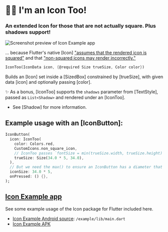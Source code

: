 # 🙋‍♂️ I'm an Icon Too!

### An extended Icon for those that are not actually square. Plus shadows support!

![Screenshot preview of Icon Example app](https://github.com/Zabadam/icon_too/blob/main/doc/IconToo_Example.png?raw=true)

... because Flutter's native [Icon] ["assumes that the rendered icon is squared"](https://github.com/flutter/flutter/blob/f2a25c5bd2de39a80246370ad53c5bf2e93c81be/packages/flutter/lib/src/widgets/icon.dart#L24) and that ["non-squared icons may render incorrectly."](https://github.com/flutter/flutter/blob/f2a25c5bd2de39a80246370ad53c5bf2e93c81be/packages/flutter/lib/src/widgets/icon.dart#L25)

```dart
IconToo(IconData icon, {@required Size trueSize, Color color})
```

Builds an [Icon] set inside a [SizedBox] constrained by [trueSize], with given data [icon] and optionally passing [color].

✨ As a bonus, [IconToo] supports the `shadows` parameter from [TextStyle], passed as `List<Shadow>` and rendered under an [IconToo].
* See [Shadow] for more information.

## Example usage with an [IconButton]:

```dart
IconButton(
  icon: IconToo(
    color: Colors.red,
    CustomIcons.non_square_icon,
    // IconToo passes `fontSize = min(trueSize.width, trueSize.height)` to `TextStyle()`
    trueSize: Size(34.0 * 5, 34.0),
  ),
  // But we need the max() to ensure an IconButton has a diameter that encompasses the entire IconToo
  iconSize: 34.0 * 5,
  onPressed: () {},
);
```

## [Icon Example app](https://github.com/Zabadam/icon_too/tree/main/example)

See some example usage of the Icon package for Flutter included here.
- [Icon Example Android source](https://github.com/Zabadam/icon_too/tree/main/example/lib/main.dart): `/example/lib/main.dart`
- [Icon Example APK](https://github.com/Zabadam/icon_too/tree/main/example/build/app/outputs/flutter-apk/app-release.apk)

